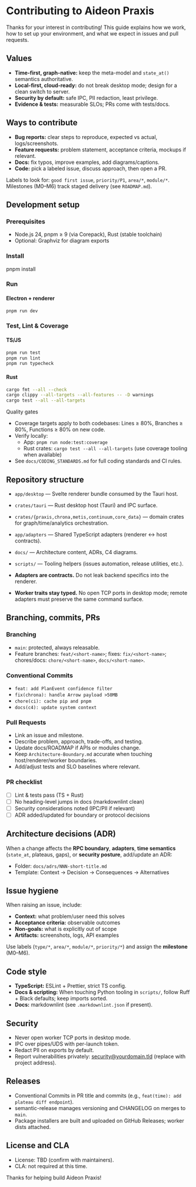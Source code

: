 # Contributing to Aideon Praxis

Thanks for your interest in contributing! This guide explains how we work, how to set up your
environment, and what we expect in issues and pull requests.

## Values

- **Time-first, graph-native:** keep the meta-model and `state_at()` semantics authoritative.
- **Local-first, cloud-ready:** do not break desktop mode; design for a clean switch to server.
- **Security by default:** safe IPC, PII redaction, least privilege.
- **Evidence & tests:** measurable SLOs; PRs come with tests/docs.

## Ways to contribute

- **Bug reports:** clear steps to reproduce, expected vs actual, logs/screenshots.
- **Feature requests:** problem statement, acceptance criteria, mockups if relevant.
- **Docs:** fix typos, improve examples, add diagrams/captions.
- **Code:** pick a labeled issue, discuss approach, then open a PR.

Labels to look for: `good first issue`, `priority/P1`, `area/*`, `module/*`. Milestones (M0–M6)
track staged delivery (see `ROADMAP.md`).

## Development setup

### Prerequisites

- Node.js 24, pnpm ≥ 9 (via Corepack), Rust (stable toolchain)
- Optional: Graphviz for diagram exports

### Install

pnpm install

### Run

#### Electron + renderer

```bash
pnpm run dev
```

### Test, Lint & Coverage

#### TS/JS

```bash
pnpm run test
pnpm run lint
pnpm run typecheck
```

#### Rust

```bash
cargo fmt --all --check
cargo clippy --all-targets --all-features -- -D warnings
cargo test --all --all-targets
```

Quality gates

- Coverage targets apply to both codebases: Lines ≥ 80%, Branches ≥ 80%, Functions ≥ 80% on new code.
- Verify locally:
  - App: `pnpm run node:test:coverage`
  - Rust crates: `cargo test --all --all-targets` (use coverage tooling when available)
- See `docs/CODING_STANDARDS.md` for full coding standards and CI rules.

## Repository structure

- `app/desktop` — Svelte renderer bundle consumed by the Tauri host.
- `crates/tauri` — Rust desktop host (Tauri) and IPC surface.
- `crates/{praxis,chrona,metis,continuum,core_data}` — domain crates for graph/time/analytics orchestration.
- `app/adapters` — Shared TypeScript adapters (renderer ↔ host contracts).
- `docs/` — Architecture content, ADRs, C4 diagrams.
- `scripts/` — Tooling helpers (issues automation, release utilities, etc.).

- **Adapters are contracts.** Do not leak backend specifics into the renderer.
- **Worker traits stay typed.** No open TCP ports in desktop mode; remote adapters must preserve the same command surface.

## Branching, commits, PRs

### Branching

- `main`: protected, always releasable.
- Feature branches: `feat/<short-name>`; fixes: `fix/<short-name>`; chores/docs:
  `chore/<short-name>`, `docs/<short-name>`.

### Conventional Commits

- `feat: add PlanEvent confidence filter`
- `fix(chrona): handle Arrow payload >50MB`
- `chore(ci): cache pip and pnpm`
- `docs(c4): update system context`

### Pull Requests

- Link an issue and milestone.
- Describe problem, approach, trade-offs, and testing.
- Update docs/ROADMAP if APIs or modules change.
- Keep `Architecture-Boundary.md` accurate when touching host/renderer/worker boundaries.
- Add/adjust tests and SLO baselines where relevant.

### PR checklist

- [ ] Lint & tests pass (TS + Rust)
- [ ] No heading-level jumps in docs (markdownlint clean)
- [ ] Security considerations noted (IPC/PII if relevant)
- [ ] ADR added/updated for boundary or protocol decisions

## Architecture decisions (ADR)

When a change affects the **RPC boundary**, **adapters**, **time semantics** (`state_at`, plateaus,
gaps), or **security posture**, add/update an ADR:

- Folder: `docs/adrs/NNN-short-title.md`
- Template: Context → Decision → Consequences → Alternatives

## Issue hygiene

When raising an issue, include:

- **Context:** what problem/user need this solves
- **Acceptance criteria:** observable outcomes
- **Non-goals:** what is explicitly out of scope
- **Artifacts:** screenshots, logs, API examples

Use labels (`type/*`, `area/*`, `module/*`, `priority/*`) and assign the **milestone** (M0–M6).

## Code style

- **TypeScript:** ESLint + Prettier, strict TS config.
- **Docs & scripting:** When touching Python tooling in `scripts/`, follow Ruff + Black defaults; keep imports sorted.
- **Docs:** markdownlint (see `.markdownlint.json` if present).

## Security

- Never open worker TCP ports in desktop mode.
- IPC over pipes/UDS with per-launch token.
- Redact PII on exports by default.
- Report vulnerabilities privately: <security@yourdomain.tld> (replace with project address).

## Releases

- Conventional Commits in PR title and commits (e.g., `feat(time): add plateau diff endpoint`).
- semantic-release manages versioning and CHANGELOG on merges to `main`.
- Package installers are built and uploaded on GitHub Releases; worker dists attached.

## License and CLA

- License: TBD (confirm with maintainers).
- CLA: not required at this time.

Thanks for helping build Aideon Praxis!
